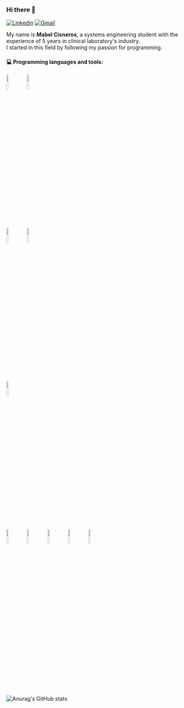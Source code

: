 ### Hi there 👋

[![Linkedin](https://img.shields.io/badge/-LinkedIn-blue?style=flat&logo=Linkedin&logoColor=white)](https://www.linkedin.com/in/mabel-elcie-cisneros-pacheco-90410a73/)
[![Gmail](https://img.shields.io/badge/-Gmail-c14438?style=flat&logo=Gmail&logoColor=white)](mailto:mabel.elcie@gmail.com)


My name is **Mabel Cisneros**, a systems engineering student with the experience of 5 years in clinical laboratory's industry.
<br/>I started in this field by following my passion for programming. 



#### :computer: Programming languages and tools: 

<div>
<code><img width="10%" src="https://www.vectorlogo.zone/logos/python/python-ar21.svg"></code>
<code><img width="10%" src="https://www.vectorlogo.zone/logos/javascript/javascript-ar21.svg"></code>

<code><img width="10%" src="https://www.vectorlogo.zone/logos/mysql/mysql-ar21.svg"></code>
<code><img width="10%" src="https://www.vectorlogo.zone/logos/amazon_aws/amazon_aws-ar21.svg"></code>


<code><img width="10%" src="https://www.vectorlogo.zone/logos/reactjs/reactjs-ar21.svg"></code>
  <br />
<code><img width="10%" src="https://www.vectorlogo.zone/logos/sass-lang/sass-lang-ar21.svg"></code>
<code><img width="10%" src="https://www.vectorlogo.zone/logos/w3_html5/w3_html5-ar21.svg"></code>
<code><img width="10%" src="https://www.vectorlogo.zone/logos/w3_css/w3_css-ar21.svg"></code>
<code><img width="10%" src="https://www.vectorlogo.zone/logos/firebase/firebase-ar21.svg"></code>
<code><img width="10%" src="https://www.vectorlogo.zone/logos/djangoproject/djangoproject-ar21.svg"></code>
<br /><br /><br />
</div>

![Anurag's GitHub stats](https://github-readme-stats.vercel.app/api?username=Mabeley&theme=radical&show_icons=true)
